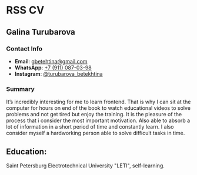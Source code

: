 # RSS CV 

## Galina Turubarova

### Contact Info
- __Email__: gbetehtina@gmail.com
- __WhatsApp__: [+7 (911) 087-03-98](tel:89110870398)
- __Instagram__: [@turubarova_betekhtina](https://instagram.com/turubarova_betekhtina?igshid=111rm57us2fah)

### Summary
It’s incredibly interesting for me to learn frontend. That is why I can sit at the computer for hours on end of the book to watch educational videos to solve problems and not get tired but enjoy the training. It is the pleasure of the process that i consider the most important motivation. Also able to absorb a lot of information in a short period of time and constantly learn. I also consider myself a hardworking person able to solve difficult tasks in time.

## Education: 
Saint Petersburg Electrotechnical University "LETI", self-learning.